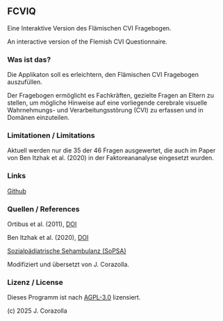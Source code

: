 ## FCVIQ
Eine Interaktive Version des Flämischen CVI Fragebogen.

An interactive version of the Flemish CVI Questionnaire.

### Was ist das?

Die Applikaton soll es erleichtern, den Flämischen CVI Fragebogen auszufüllen.

Der Fragebogen ermöglicht es Fachkräften, gezielte Fragen an Eltern zu stellen, um mögliche Hinweise auf eine vorliegende cerebrale visuelle Wahrnehmungs- und Verarbeitungsstörung (CVI) zu erfassen und in Domänen einzuteilen. 

### Limitationen / Limitations

Aktuell werden nur die 35 der 46 Fragen ausgewertet, die auch im Paper von Ben Itzhak et al. (2020) in der Faktoreananalyse eingesetzt wurden. 

### Links

[Github](https://github.com/juicinate/fcviq)

### Quellen / References

Ortibus et al. (2011), [DOI](https://doi.org/10.1055/s-0031-1285908)

Ben Itzhak et al. (2020), [DOI](https://doi.org/10.1111/dmcn.14448)

[Sozialpädiatrische Sehambulanz (SoPSA)](https://www.landeskrankenhaus.de/rheinhessen-fachklinik-mainz/unser-angebot/sozialpaediatrische-sehambulanz)

Modifiziert und übersetzt von J. Corazolla.

### Lizenz / License

Dieses Programm ist nach [AGPL-3.0](https://www.gnu.org/licenses/agpl-3.0.html) lizensiert. 

(c) 2025 J. Corazolla
